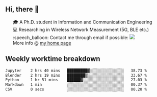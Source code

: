 <h2 > Hi, there 👋 </h3>

<div >
 <ul>
 🎓 A Ph.D. student in Information and Communication Engineering <br>
 💻 Researching in Wireless Network Measurement (5G, BLE etc.)<br>
 :speech_balloon: Contact me through email if possible: <a href="mailto:ethanjia@sjtu.edu.cn"><img src="https://img.shields.io/badge/-ethanjia@sjtu.edu.cn-c14438?style=plastic&logo=Gmail&logoColor=white&link=mailto:mailto:ethanjia@sjtu.edu.cn"></a> <br>
  More info @ <a href="https://haifengjia.github.io">my home page</a>
 </ul>
</div>

<h2 >
Weekly worktime breakdown
</h1>


<!--START_SECTION:waka-->

```txt
Jupyter    2 hrs 40 mins   █████████▓░░░░░░░░░░░░░░░   38.73 %
Blender    2 hrs 19 mins   ████████▒░░░░░░░░░░░░░░░░   33.67 %
Python     1 hr 51 mins    ██████▓░░░░░░░░░░░░░░░░░░   27.03 %
Markdown   1 min           ░░░░░░░░░░░░░░░░░░░░░░░░░   00.37 %
CSV        0 secs          ░░░░░░░░░░░░░░░░░░░░░░░░░   00.20 %
```

<!--END_SECTION:waka-->


